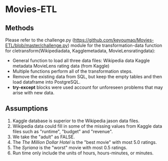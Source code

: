 # Movies-ETL

## Methods

Please refer to the challenge.py (https://github.com/keyoumao/Movies-ETL/blob/master/challenge.py) module for the transformation-data function for cletransform(Wikipediadata, Kagglemetadata, MovieLensratingdata):

- General function to load all three data files:
    Wikipedia data
    Kaggle metadata
    MovieLens rating data (from Kaggle)
- Multiple functions perform all of the transformation steps.
- Remove the existing data from SQL, but keep the empty tables and then load dataframe into PostgreSQL.
- **try-except** blocks were used account for unforeseen problems that may arise with new data.

## Assumptions

1. Kaggle database is superior to the Wikipedia jason data files.
2. Wikipedia data could fill in some of the missing values from Kaggle data files such as "runtime", "budget" and "revenue".
3. We take the "adult" as FALSE.
4. The *The Million Dollar Hotel* is the "best movie" with most 5.0 ratings.
5. The *Syriana* is the "worst" movie with most 0.5 ratings.
6. Run time only include the units of hours, hours-minutes, or minutes.

